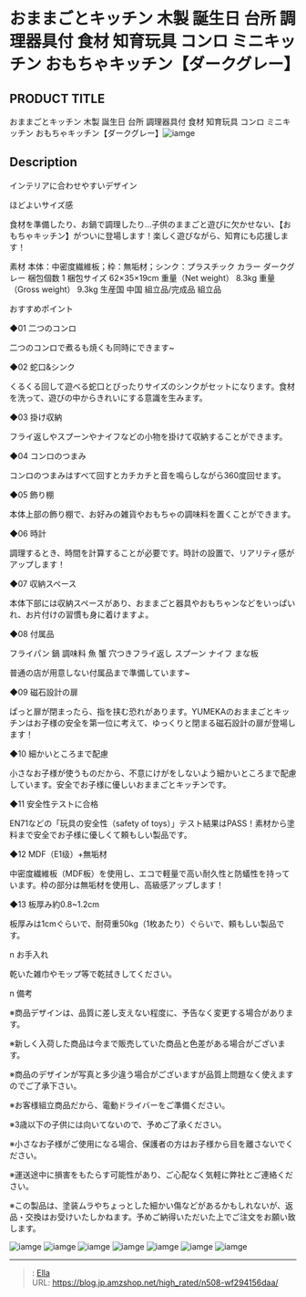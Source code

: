 # おままごとキッチン 木製  誕生日 台所 調理器具付 食材 知育玩具 コンロ ミニキッチン  おもちゃキッチン【ダークグレー】


## PRODUCT TITLE 

おままごとキッチン 木製  誕生日 台所 調理器具付 食材 知育玩具 コンロ ミニキッチン  おもちゃキッチン【ダークグレー】![iamge](https://b2bfiles1.gigab2b.cn/image/wkseller/304/WF190635AAA/20200803_d487f98357f5cc1567006328848c16b9.jpg)

## Description

インテリアに合わせやすいデザイン

ほどよいサイズ感

食材を準備したり、お鍋で調理したり…子供のままごと遊びに欠かせない、【おもちゃキッチン】がついに登場します！楽しく遊びながら、知育にも応援します！



素材	本体：中密度繊維板；枠：無垢材；シンク：プラスチック
カラー	ダークグレー
梱包個数	1
梱包サイズ	62×35×19cm
重量（Net weight）	8.3kg
重量（Gross weight）	9.3kg
生産国	中国
組立品/完成品	組立品





おすすめポイント

◆01 二つのコンロ

二つのコンロで煮るも焼くも同時にできます~

◆02 蛇口&amp;シンク

くるくる回して遊べる蛇口とぴったりサイズのシンクがセットになります。食材を洗って、遊びの中からきれいにする意識を生みます。

◆03 掛け収納

フライ返しやスプーンやナイフなどの小物を掛けて収納することができます。

◆04 コンロのつまみ

コンロのつまみはすべて回すとカチカチと音を鳴らしながら360度回せます。

◆05 飾り棚

本体上部の飾り棚で、お好みの雑貨やおもちゃの調味料を置くことができます。

◆06 時計

調理するとき、時間を計算することが必要です。時計の設置で、リアリティ感がアップします！

◆07 収納スペース

本体下部には収納スペースがあり、おままごと器具やおもちゃンなどをいっぱいれ、お片付けの習慣も身に着けますよ。

◆08 付属品

フライパン 鍋 調味料 魚 蟹 穴つきフライ返し スプーン ナイフ まな板

普通の店が用意しない付属品まで準備しています~

◆09 磁石設計の扉

ぱっと扉が閉まったら、指を挟む恐れがあります。YUMEKAのおままごとキッチンはお子様の安全を第一位に考えて、ゆっくりと閉まる磁石設計の扉が登場します！

◆10  細かいところまで配慮

小さなお子様が使うものだから、不意にけがをしないよう細かいところまで配慮しています。安全でお子様に優しいおままごとキッチンです。

◆11  安全性テストに合格

EN71などの「玩具の安全性（safety of toys）」テスト結果はPASS！素材から塗料まで安全でお子様に優しくて頼もしい製品です。

◆12  MDF（E1级）&#43;無垢材

中密度繊維板（MDF板）を使用し、エコで軽量で高い耐久性と防蟻性を持っています。枠の部分は無垢材を使用し、高級感アップします！

◆13 板厚み約0.8~1.2cm

板厚みは1cmぐらいで、耐荷重50kg（1枚あたり）ぐらいで、頼もしい製品です。

n お手入れ

乾いた雑巾やモップ等で乾拭きしてください。



n 備考

※商品デザインは、品質に差し支えない程度に、予告なく変更する場合があります。

※新しく入荷した商品は今まで販売していた商品と色差がある場合がございます。

※商品のデザインが写真と多少違う場合がございますが品質上問題なく使えますのでご了承下さい。

※お客様組立商品だから、電動ドライバーをご準備ください。

※3歳以下の子供には向いてないので、予めご了承ください。

※小さなお子様がご使用になる場合、保護者の方はお子様から目を離さないでください。

※運送途中に損害をもたらす可能性があり、ご心配なく気軽に弊社とご連絡ください。

※この製品は、塗装ムラやちょっとした細かい傷などがあるかもしれないが、返品・交換はお受けいたしかねます。予めご納得いただいた上でご注文をお願い致します。









![iamge](https://b2bfiles1.gigab2b.cn/image/wkseller/304/WF190635AAA/20200803_2d5465b7f2e124b69f15289016374124.jpg)
![iamge](https://b2bfiles1.gigab2b.cn/image/wkseller/304/WF190635AAA/20200803_c8b3e1c0763055d3b79993b60838f579.jpg)
![iamge](https://b2bfiles1.gigab2b.cn/image/wkseller/304/WF190635AAA/20200803_f1f423ca2e5319686417baf84a4e3bb8.jpg)
![iamge](https://b2bfiles1.gigab2b.cn/image/wkseller/304/WF190635AAA/20200803_9537526c612b5c5f562dc28754fea313.jpg)
![iamge](https://b2bfiles1.gigab2b.cn/image/wkseller/304/20220726_a8648782ad1e3ac611ade4704d70c013.jpg)
![iamge](https://b2bfiles1.gigab2b.cn/image/wkseller/304/WF190635AAA/20200803_27b76d5679c7c72954e33eb730ab2a6a.JPG)
![iamge](https://b2bfiles1.gigab2b.cn/image/wkseller/304/WF190635AAA/20200803_3532e7abd1552357803f8538a753c297.JPG)


---

> : [Ella](https://blog.jp.amzshop.net/)  
> URL: https://blog.jp.amzshop.net/high_rated/n508-wf294156daa/  

